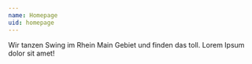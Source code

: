 ```yaml
---
name: Homepage
uid: homepage
---
```


Wir tanzen Swing im Rhein Main Gebiet und finden das toll. Lorem Ipsum dolor sit amet!
